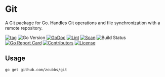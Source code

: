 # Git

A Git package for Go. Handles Git operations and file synchronization with a remote repository.

[![tag](https://img.shields.io/github/tag/zcubbs/git)](https://github.com/zcubbs/git/releases)
![Go Version](https://img.shields.io/badge/Go-%3E%3D%201.21-%23007d9c)
[![GoDoc](https://godoc.org/github.com/zcubbs/git?status.svg)](https://pkg.go.dev/github.com/zcubbs/git)
[![Lint](https://github.com/zcubbs/git/actions/workflows/lint.yaml/badge.svg)](https://github.com/zcubbs/git/actions/workflows/lint.yaml)
[![Scan](https://github.com/zcubbs/git/actions/workflows/scan.yaml/badge.svg?branch=main)](https://github.com/zcubbs/git/actions/workflows/scan.yaml)
![Build Status](https://github.com/zcubbs/git/actions/workflows/test.yaml/badge.svg)
[![Go Report Card](https://goreportcard.com/badge/github.com/zcubbs/git)](https://goreportcard.com/report/github.com/zcubbs/git)
[![Contributors](https://img.shields.io/github/contributors/zcubbs/git)](https://github.com/zcubbs/git/graphs/contributors)
[![License](https://img.shields.io/github/license/zcubbs/git.svg)](./LICENSE)

## Usage

```bash
go get github.com/zcubbs/git
```

